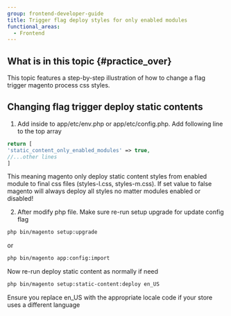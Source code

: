```yaml
---
group: frontend-developer-guide
title: Trigger flag deploy styles for only enabled modules
functional_areas:
  - Frontend
---
```


## What is in this topic {#practice_over}

This topic features a step-by-step illustration of how to change a flag trigger magento process css styles.

## Changing flag trigger deploy static contents

1. Add inside to app/etc/env.php or app/etc/config.php. Add following line to the top array

```php
return [
'static_content_only_enabled_modules' => true,
//...other lines
]
```

This meaning magento only deploy static content styles from enabled module to final css files (styles-l.css, styles-m.css). If set value to false magento will always deploy all styles no matter modules enabled or disabled!


2. After modify php file. Make sure re-run setup upgrade for update config flag 


```bash
php bin/magento setup:upgrade
```

or

```bash
php bin/magento app:config:import
```

Now re-run deploy static content as normally if need

```bash
php bin/magento setup:static-content:deploy en_US
```

Ensure you replace en_US with the appropriate locale code if your store uses a different language